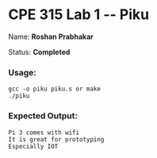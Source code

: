 # CPE 315 Lab 1 -- Piku

Name: **Roshan Prabhakar**

Status: **Completed**

### Usage:
```
gcc -o piku piku.s or make
./piku
```

### Expected Output:
```
Pi 3 comes with wifi
It is great for prototyping
Especially IOT
```
